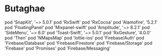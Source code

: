 # Butaghae
pod 'SnapKit', '~> 5.0.1'
pod 'RxSwift'
pod 'RxCocoa'
pod 'Alamofire', '5.2.1'
pod 'FloatingPanel'
pod 'Mixpanel-swift'
pod 'Amplitude', '~> 8.2.1'
pod 'SideMenu', '~> 6.0'
pod 'Toast-Swift', '~> 5.0.1'
pod 'RxGesture', '4.0.0'
pod 'Then'
pod 'NMapsMap'
pod 'lottie-ios'
pod 'Firebase/Auth'
pod 'Firebase/Database'
pod 'Firebase/Firestore'
pod 'Firebase/Storage'
pod 'Firebase'
pod 'Promises'
pod 'Firebase/Messaging'
